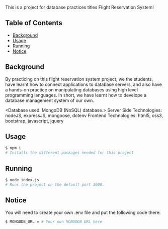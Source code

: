 This is a project for database practices titles Flight Reservation System!


## Table of Contents

- [Background](#background)
- [Usage](#usage)
- [Running](#running)
- [Notice](#notice)


## Background

By practicing on this flight reservation system project, we the students, have learnt how to connect applications to database servers, and also have a hands-on practice on manipulating databases using high level programming languages. In short, we have learnt how to develope a database management system of our own.

<Database used: MongoDB (NoSQL) database.>
Server Side Technologies: nodeJS, expressJS, mongoose, dotenv
Frontend Technologies: html5, css3, bootstrap, javascript, jquery

## Usage

```sh
$ npm i
# Installs the different packages needed for this project
```
## Running 

```sh
$ node index.js
# Runs the project on the default port 3000.
```

## Notice

You will need to create your own .env file and put the following code there:
```sh
$ MONGODB_URL = # Your own MONGODB URL here
```

